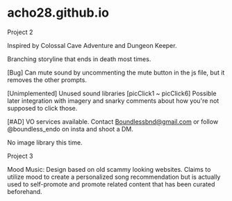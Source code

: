 # acho28.github.io

Project 2

Inspired by Colossal Cave Adventure and Dungeon Keeper.

Branching storyline that ends in death most times.

[Bug] Can mute sound by uncommenting the mute button in the js file, but it removes the other prompts.

[Unimplemented] Unused sound libraries [picClick1 ~ picClick6] Possible later integration with imagery and snarky comments about how you're not supposed to click those.

[#AD] VO services available. Contact Boundlessbnd@gmail.com or follow @boundless_endo on insta and shoot a DM.

No image library this time.

Project 3

Mood Music: Design based on old scammy looking websites. Claims to utilize mood to create a personalized song recommendation but is actually used to self-promote and promote related content that has been curated beforehand. 
